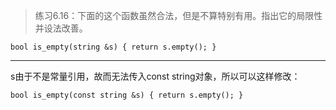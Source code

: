 > 练习6.16：下面的这个函数虽然合法，但是不算特别有用。指出它的局限性并设法改善。

```
bool is_empty(string &s) { return s.empty(); }
```

---

s由于不是常量引用，故而无法传入const string对象，所以可以这样修改：

```
bool is_empty(const string &s) { return s.empty(); }
```
